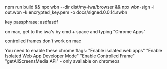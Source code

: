 npm run build && npx wbn --dir dist/my-iwa/browser && npx wbn-sign -i out.wbn -k encrypted_key.pem -o docs/signed.0.0.14.swbn

key passphrase: asdfasdf

on mac, get to the iwa's by cmd + space and typing "Chrome Apps"

controlled frames don't work on mac

You need to enable these chrome flags:
"Enable isolated web apps"
"Enable Isolated Web App Developer Mode"
"Enable Controlled Frame"
"getAllScreensMedia API" - only available on chromeos


